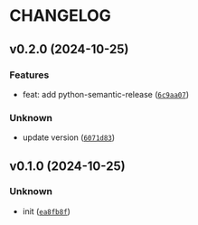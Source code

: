 # CHANGELOG


## v0.2.0 (2024-10-25)

### Features

* feat: add python-semantic-release ([`6c9aa07`](https://github.com/docscodes/pycounts_poc/commit/6c9aa07f87bab90611dfac4c34d9c88a25125c95))

### Unknown

* update version ([`6071d83`](https://github.com/docscodes/pycounts_poc/commit/6071d8346a1739cdaec74a6f8719e9438355f994))


## v0.1.0 (2024-10-25)

### Unknown

* init ([`ea8fb8f`](https://github.com/docscodes/pycounts_poc/commit/ea8fb8fccfb9dc63d3e2deda6ed19aad56f336b8))
